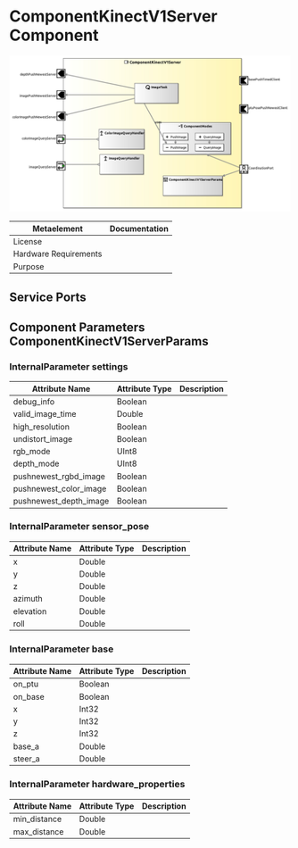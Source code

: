 <!--- This file is generated from the ComponentKinectV1Server.componentDocumentation model --->
<!--- do not modify this file manually as it will by automatically overwritten by the code generator, modify the model instead and re-generate this file --->

# ComponentKinectV1Server Component

![ComponentKinectV1Server-ComponentImage](model/ComponentKinectV1ServerComponentDefinition.jpg)


| Metaelement | Documentation |
|-------------|---------------|
| License |  |
| Hardware Requirements |  |
| Purpose |  |



## Service Ports


## Component Parameters ComponentKinectV1ServerParams

### InternalParameter settings

| Attribute Name | Attribute Type | Description |
|----------------|----------------|-------------|
| debug_info | Boolean |  |
| valid_image_time | Double |  |
| high_resolution | Boolean |  |
| undistort_image | Boolean |  |
| rgb_mode | UInt8 |  |
| depth_mode | UInt8 |  |
| pushnewest_rgbd_image | Boolean |  |
| pushnewest_color_image | Boolean |  |
| pushnewest_depth_image | Boolean |  |

### InternalParameter sensor_pose

| Attribute Name | Attribute Type | Description |
|----------------|----------------|-------------|
| x | Double |  |
| y | Double |  |
| z | Double |  |
| azimuth | Double |  |
| elevation | Double |  |
| roll | Double |  |

### InternalParameter base

| Attribute Name | Attribute Type | Description |
|----------------|----------------|-------------|
| on_ptu | Boolean |  |
| on_base | Boolean |  |
| x | Int32 |  |
| y | Int32 |  |
| z | Int32 |  |
| base_a | Double |  |
| steer_a | Double |  |

### InternalParameter hardware_properties

| Attribute Name | Attribute Type | Description |
|----------------|----------------|-------------|
| min_distance | Double |  |
| max_distance | Double |  |

